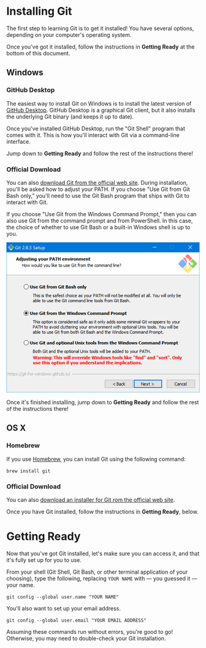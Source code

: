 # Installing Git

The first step to learning Git is to get it installed! You have several options, depending on your computer's operating system.

Once you've got it installed, follow the instructions in **Getting Ready** at the bottom of this document.

## Windows

### GitHub Desktop

The easiest way to install Git on Windows is to install the latest version of [GitHub Desktop](https://desktop.github.com/). GitHub Desktop is a graphical Git client, but it also installs the underlying Git binary (and keeps it up to date).

Once you've installed GitHub Desktop, run the "Git Shell" program that comes with it. This is how you'll interact with Git via a command-line interface.

Jump down to **Getting Ready** and follow the rest of the instructions there!

### Official Download

You can also [download Git from the official web site](https://git-scm.com/downloads). During installation, you'll be asked how to adjust your PATH. If you choose "Use Git from Git Bash only," you'll need to use the Git Bash program that ships with Git to interact with Git.

If you choose "Use Git from the Windows Command Prompt," then you can also use Git from the command prompt and from PowerShell. In this case, the choice of whether to use Git Bash or a built-in Windows shell is up to you.

![PATH Modification Dialog](images/install-git-official-windows.png)

Once it's finished installing, jump down to **Getting Ready** and follow the rest of the instructions there!

## OS X

### Homebrew

If you use [Homebrew](http://brew.sh/), you can install Git using the following command:

    brew install git

### Official Download

You can also [download an installer for Git rom the official web site](https://git-scm.com/downloads).

Once you have Git installed, follow the instructions in **Getting Ready**, below.

# Getting Ready

Now that you've got Git installed, let's make sure you can access it, and that it's fully set up for you to use.

From your shell (Git Shell, Git Bash, or other terminal application of your choosing), type the following, replacing `YOUR NAME` with — you guessed it — your name.

    git config --global user.name "YOUR NAME"

You'll also want to set up your email address.

    git config --global user.email "YOUR EMAIL ADDRESS"

Assuming these commands run without errors, you're good to go! Otherwise, you may need to double-check your Git installation.

